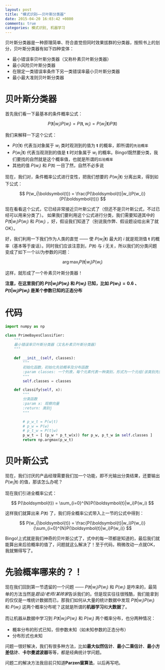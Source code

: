 ```yaml
---
layout: post
title: "模式识别——贝叶斯分类器"
date: 2015-04-20 16:03:42 +0800
comments: true
categories: 模式识别, 机器学习
---
```


贝叶斯分类器是一种原理简单、符合直觉但同时效果拔群的分类器，按照书上的划分，贝叶斯分类器有如下四种变体：

+ 最小错误率贝叶斯分类器（又称朴素贝叶斯分类器）
+ 最小风险贝叶斯分类器
+ 在限定一类错误率条件下另一类错误率最小贝叶斯分类器
+ 最小最大准则贝叶斯分类器

<!--more-->

贝叶斯分类器
==========

首先我们看一下最基本的条件概率公式：

$$ P(\boldsymbol{t}|w_i)P(w_i) = P(\boldsymbol{t}, w_i) = P(w_i| \boldsymbol{t})P(\boldsymbol{t}) $$

我们来解释一下这个公式：

+  $P(t|\boldsymbol{t})$ 代表当对象属于 $w_i$ 类时观测到的值为 $\boldsymbol{t}$ 的概率，即所谓的`先验概率`
+  $P(w_i|\boldsymbol{t})$ 代表当观测到的值是 $\boldsymbol{t}$ 时对象属于 $w_i$ 的概率。Bingo!既然要分类，我们要找的自然就是这个概率值，也就是所谓的`后验概率`
+ 其他的值 $P(w_i)$ 和 $P(\boldsymbol{t})$ 一目了然，自然不必多说

现在，我们对，条件概率公式进行变性，把我们想要的 $P(w_i|\boldsymbol{t})$ 分离出来，得到如下公式：

$$ P(w_i|\boldsymbol{t}) = \frac{P(\boldsymbol{t}|w_i)P(w_i)}{P(\boldsymbol{t})} $$

现在看看这个公式，它已经非常接近贝叶斯公式了（但还不是贝叶斯公式，不过已经可以用来分类了）。
如果我们要利用这个公式进行分类，我们需要知道其中的 $P(\boldsymbol{t}|w_i)P(w_i)$ 和 $P(w_i)$ ，好，假设我们知道了（别说我作弊、假设题设给出来了就OK）。

好，我们利用一下我们作为人类的直觉 —— 使 $P(w_i|\boldsymbol{t})$ 最大的 $i$ 就是观测值 $\boldsymbol{t}$ 的概率（基本等于废话）。同时我们应该注意到，$P(\boldsymbol{t})$ 与 $i$ 无关，所以我们的分类问题变成了如下一个以$i$为参数的问题：

$$ \arg\max_{i} P(\boldsymbol{t}|w_i)P(w_i) $$

这样，就形成了一个朴素贝叶斯分类器！

**注意，在这里我们的 $P(\boldsymbol{t}|w_i)P(w_i)$ 和 $P(w_i)$ 已知，比如 $P(w_1) =0.6$ 、 $P(\boldsymbol{t}|w_i)P(w_i)$ 是某个参数已知的正态分布**

代码
====

```python
import numpy as np

class PrimeBayesClassifier:
    """
    最小错误率贝叶斯分类器（又名朴素贝叶斯分类器）
    """
    
    def __init__(self, classes):
        """
        初始化函数，初始化先验概率及分布函数
        :param classes: 一个列表，每个元素代表一种类别，形式为一个元组(该类别先验概率，该类别分布函数）
        """
        self.classes = classes

    def classify(self, x):
        """
        分类函数
        :param x: 观察向量
        :return: 类别j
        """

        # p_w_t = P(w|t)
        # p_w = P(w)
        # p_t_w = P(t|w)
        p_w_t = [ (p_w * p_t_w(x)) for p_w, p_t_w in self.classes ]
        return np.argmax(p_w_t)
```

贝叶斯公式
========

现在，我们讨厌的产品经理需要我们加一个功能，即不光输出分类结果，还要输出 $P(w_i|\boldsymbol{t})$ 的值，那该怎么办呢？

现在我们引进全概率公式：

$$ P(\boldsymbol{t}) = \sum_{i=0}^{N}P(\boldsymbol{t}|w_i)P(w_i) $$

这样我们就算出来 $P(\boldsymbol{t})$ 了，我们将全概率公式带入上一节的公式中得到：

$$ P(w_i|\boldsymbol{t}) = \frac{P(\boldsymbol{t}|w_i)P(w_i)}{\sum_{i=0}^{N}P(\boldsymbol{t}|w_i)P(w_i)} $$

Bingo!上式就是我们神奇的贝叶斯公式了，式中的每一项都是知道的，最后我们就能算出来后验概率的值了，问题就这么解决了！至于代码，稍微改动一点就OK，我就懒得写了。

先验概率哪来的？！
==============

现在我们回到第一节遗留的一个问题 ——  $P(\boldsymbol{t}|w_i)P(w_i)$ 和 $P(w_i)$ 是咋来的，最简单的方法当然是*题设/老师/某砖家*告诉我们的。但是现实往往很残酷，我们能拿到的仅仅是一堆统计数据而已，那我们如何从大量的统计数据中发现 $P(\boldsymbol{t}|w_i)P(w_i)$ 和 $P(w_i)$ 这两个概率分布呢？这就是所谓的**机器学习**和**大数据**了。

而让机器从数据中学习到 $P(\boldsymbol{t}|w_i)P(w_i)$ 和 $P(w_i)$ 两个概率分布，也分两种情况：

+ 概率分布的形式已知，但参数未知（如未知参数的正态分布）
+ 分布形式也未知

问题一很好解决，我们有很多种方法，比如**最大似然估计**、**最小二乘估计**、**最小方差估计**、**卡尔曼滤波器**等等，都是经典统计学问题。

问题二的解决方法我目前只知道**Parzen窗算法**，以后再写吧。